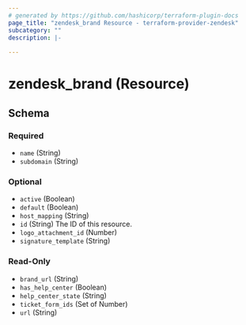 ```yaml
---
# generated by https://github.com/hashicorp/terraform-plugin-docs
page_title: "zendesk_brand Resource - terraform-provider-zendesk"
subcategory: ""
description: |-
  
---
```


# zendesk_brand (Resource)





<!-- schema generated by tfplugindocs -->
## Schema

### Required

- `name` (String)
- `subdomain` (String)

### Optional

- `active` (Boolean)
- `default` (Boolean)
- `host_mapping` (String)
- `id` (String) The ID of this resource.
- `logo_attachment_id` (Number)
- `signature_template` (String)

### Read-Only

- `brand_url` (String)
- `has_help_center` (Boolean)
- `help_center_state` (String)
- `ticket_form_ids` (Set of Number)
- `url` (String)


